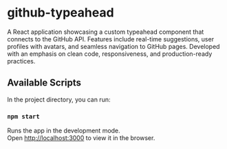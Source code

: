 # github-typeahead

A React application showcasing a custom typeahead component that connects to the GitHub API. Features include real-time suggestions, user profiles with avatars, and seamless navigation to GitHub pages. Developed with an emphasis on clean code, responsiveness, and production-ready practices.

## Available Scripts

In the project directory, you can run:

### `npm start`

Runs the app in the development mode.\
Open [http://localhost:3000](http://localhost:3000) to view it in the browser.


